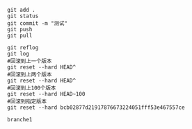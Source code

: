       git add . 
	  git status
	  git commit -m "测试"
	  git push
	  git pull
	  
	  git reflog
	  git log
	  #回滚到上一个版本
	  git reset --hard HEAD^
	  #回滚到上两个版本
	  git reset --hard HEAD^
	  #回滚到上100个版本
	  git reset --hard HEAD~100
	  #回滚到指定版本
	  git reset --hard bcb02877d21917876673224051fff53e467557ce
	  
	  branche1
